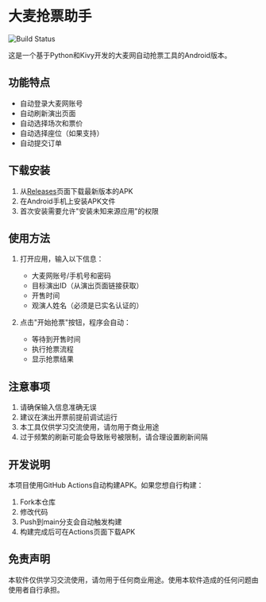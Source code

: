 # 大麦抢票助手

![Build Status](https://github.com/[你的用户名]/[仓库名]/workflows/Build%20APK/badge.svg)

这是一个基于Python和Kivy开发的大麦网自动抢票工具的Android版本。

## 功能特点

- 自动登录大麦网账号
- 自动刷新演出页面
- 自动选择场次和票价
- 自动选择座位（如果支持）
- 自动提交订单

## 下载安装

1. 从[Releases](https://github.com/[你的用户名]/[仓库名]/releases)页面下载最新版本的APK
2. 在Android手机上安装APK文件
3. 首次安装需要允许"安装未知来源应用"的权限

## 使用方法

1. 打开应用，输入以下信息：
   - 大麦网账号/手机号和密码
   - 目标演出ID（从演出页面链接获取）
   - 开售时间
   - 观演人姓名（必须是已实名认证的）

2. 点击"开始抢票"按钮，程序会自动：
   - 等待到开售时间
   - 执行抢票流程
   - 显示抢票结果

## 注意事项

1. 请确保输入信息准确无误
2. 建议在演出开票前提前调试运行
3. 本工具仅供学习交流使用，请勿用于商业用途
4. 过于频繁的刷新可能会导致账号被限制，请合理设置刷新间隔

## 开发说明

本项目使用GitHub Actions自动构建APK。如果您想自行构建：

1. Fork本仓库
2. 修改代码
3. Push到main分支会自动触发构建
4. 构建完成后可在Actions页面下载APK

## 免责声明

本软件仅供学习交流使用，请勿用于任何商业用途。使用本软件造成的任何问题由使用者自行承担。